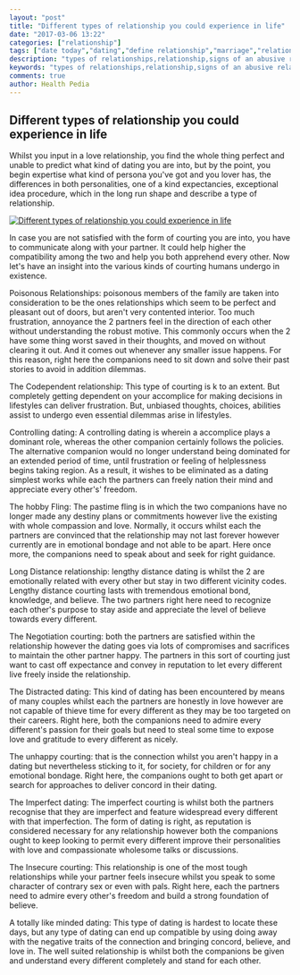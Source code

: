```yaml
---
layout: "post"
title: "Different types of relationship you could experience in life"
date: "2017-03-06 13:22"
categories: ["relationship"]
tags: ["date today","dating","define relationship","marriage","relationship"]
description: "types of relationships,relationship,signs of an abusive relationship,trust in a relationship,perfect relationship,healthy relationships,relationship problems,abusive relationship,good relationship,how to fix a broken relationship,how to be in a relationship,how to make a relationship last"
keywords: "types of relationships,relationship,signs of an abusive relationship,trust in a relationship,perfect relationship,healthy relationships,relationship problems,abusive relationship,good relationship,how to fix a broken relationship,how to be in a relationship,how to make a relationship last"
comments: true
author: Health Pedia
---
```


Different types of relationship you could experience in life
------------------------------------------------------------

Whilst you input in a love relationship, you find the whole thing
perfect and unable to predict what kind of dating you are into, but by
the point, you begin expertise what kind of persona you've got and you
lover has, the differences in both personalities, one of a kind
expectancies, exceptional idea procedure, which in the long run shape
and describe a type of relationship.

[![Different types of relationship you could experience in life](https://healthpedia.co.uk/wp-content/uploads/2017/03/different-types-of-relationships-you-could-experience-in-life.jpg)](https://healthpedia.co.uk/wp-content/uploads/2017/03/different-types-of-relationships-you-could-experience-in-life.jpg)

In case you are not satisfied with the form of courting you are into,
you have to communicate along with your partner. It could help higher
the compatibility among the two and help you both apprehend every other.
Now let's have an insight into the various kinds of courting humans
undergo in existence.

Poisonous Relationships: poisonous members of the family are taken into
consideration to be the ones relationships which seem to be perfect and
pleasant out of doors, but aren't very contented interior. Too much
frustration, annoyance the 2 partners feel in the direction of each
other without understanding the robust motive. This commonly occurs when
the 2 have some thing worst saved in their thoughts, and moved on
without clearing it out. And it comes out whenever any smaller issue
happens. For this reason, right here the companions need to sit down and
solve their past stories to avoid in addition dilemmas.

The Codependent relationship: This type of courting is k to an extent.
But completely getting dependent on your accomplice for making decisions
in lifestyles can deliver frustration. But, unbiased thoughts, choices,
abilities assist to undergo even essential dilemmas arise in lifestyles.

Controlling dating: A controlling dating is wherein a accomplice plays a
dominant role, whereas the other companion certainly follows the
policies. The alternative companion would no longer understand being
dominated for an extended period of time, until frustration or feeling
of helplessness begins taking region. As a result, it wishes to be
eliminated as a dating simplest works while each the partners can freely
nation their mind and appreciate every other's' freedom.

The hobby Fling: The pastime fling is in which the two companions have
no longer made any destiny plans or commitments however live the
existing with whole compassion and love. Normally, it occurs whilst each
the partners are convinced that the relationship may not last forever
however currently are in emotional bondage and not able to be apart.
Here once more, the companions need to speak about and seek for right
guidance.

Long Distance relationship: lengthy distance dating is whilst the 2 are
emotionally related with every other but stay in two different vicinity
codes. Lengthy distance courting lasts with tremendous emotional bond,
knowledge, and believe. The two partners right here need to recognize
each other's purpose to stay aside and appreciate the level of believe
towards every different.

The Negotiation courting: both the partners are satisfied within the
relationship however the dating goes via lots of compromises and
sacrifices to maintain the other partner happy. The partners in this
sort of courting just want to cast off expectance and convey in
reputation to let every different live freely inside the relationship.

The Distracted dating: This kind of dating has been encountered by means
of many couples whilst each the partners are honestly in love however
are not capable of thieve time for every different as they may be too
targeted on their careers. Right here, both the companions need to
admire every different's passion for their goals but need to steal some
time to expose love and gratitude to every different as nicely.

The unhappy courting: that is the connection whilst you aren't happy in
a dating but nevertheless sticking to it, for society, for children or
for any emotional bondage. Right here, the companions ought to both get
apart or search for approaches to deliver concord in their dating.

The Imperfect dating: The imperfect courting is whilst both the partners
recognise that they are imperfect and feature widespread every different
with that imperfection. The form of dating is right, as reputation is
considered necessary for any relationship however both the companions
ought to keep looking to permit every different improve their
personalities with love and compassionate wholesome talks or
discussions.

The Insecure courting: This relationship is one of the most tough
relationships while your partner feels insecure whilst you speak to some
character of contrary sex or even with pals. Right here, each the
partners need to admire every other's freedom and build a strong
foundation of believe.

A totally like minded dating: This type of dating is hardest to locate
these days, but any type of dating can end up compatible by using doing
away with the negative traits of the connection and bringing concord,
believe, and love in. The well suited relationship is whilst both the
companions be given and understand every different completely and stand
for each other.
